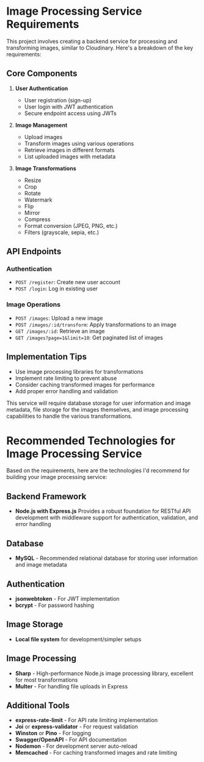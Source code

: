 # Image Processing Service Requirements

This project involves creating a backend service for processing and transforming images, similar to Cloudinary. Here's a breakdown of the key requirements:

## Core Components

1. **User Authentication**
   - User registration (sign-up)
   - User login with JWT authentication
   - Secure endpoint access using JWTs

2. **Image Management**
   - Upload images
   - Transform images using various operations
   - Retrieve images in different formats
   - List uploaded images with metadata

3. **Image Transformations**
   - Resize
   - Crop
   - Rotate
   - Watermark
   - Flip
   - Mirror
   - Compress
   - Format conversion (JPEG, PNG, etc.)
   - Filters (grayscale, sepia, etc.)

## API Endpoints

### Authentication
- `POST /register`: Create new user account
- `POST /login`: Log in existing user

### Image Operations
- `POST /images`: Upload a new image
- `POST /images/:id/transform`: Apply transformations to an image
- `GET /images/:id`: Retrieve an image
- `GET /images?page=1&limit=10`: Get paginated list of images

## Implementation Tips
- Use image processing libraries for transformations
- Implement rate limiting to prevent abuse
- Consider caching transformed images for performance
- Add proper error handling and validation

This service will require database storage for user information and image metadata, file storage for the images themselves, and image processing capabilities to handle the various transformations.

# Recommended Technologies for Image Processing Service

Based on the requirements, here are the technologies I'd recommend for building your image processing service:

## Backend Framework
- **Node.js with Express.js** Provides a robust foundation for RESTful API development with middleware support for authentication, validation, and error handling

## Database

- **MySQL** - Recommended relational database for storing user information and image metadata

## Authentication
- **jsonwebtoken** - For JWT implementation
- **bcrypt** - For password hashing

## Image Storage

- **Local file system** for development/simpler setups

## Image Processing
- **Sharp** - High-performance Node.js image processing library, excellent for most transformations
- **Multer** - For handling file uploads in Express

## Additional Tools
- **express-rate-limit** - For API rate limiting implementation
- **Joi** or **express-validator** - For request validation
- **Winston** or **Pino** - For logging
- **Swagger/OpenAPI** - For API documentation
- **Nodemon** - For development server auto-reload
- **Memcached** - For caching transformed images and rate limiting